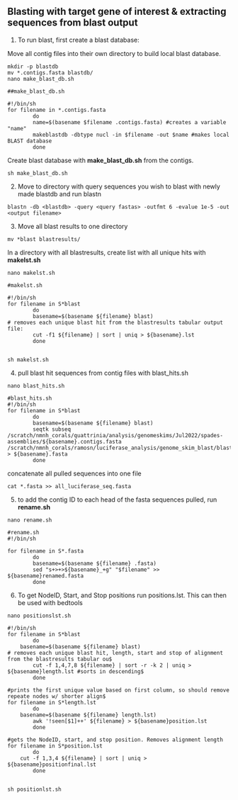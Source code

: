 ## Blasting with target gene of interest & extracting sequences from blast output 

1. To run blast, first create a blast database: 

Move all contig files into their own directory to build local blast database. 

```
mkdir -p blastdb 
mv *.contigs.fasta blastdb/
nano make_blast_db.sh
```

```
##make_blast_db.sh

#!/bin/sh
for filename in *.contigs.fasta
        do
        name=$(basename $filename .contigs.fasta) #creates a variable "name"
        makeblastdb -dbtype nucl -in $filename -out $name #makes local BLAST database
        done
 ```
 Create blast database with **make_blast_db.sh** from the contigs. 
 
 ```
 sh make_blast_db.sh
 ```
 
 2. Move to directory with query sequences you wish to blast with newly made blastdb and run blastn
 
 ```
blastn -db <blastdb> -query <query fastas> -outfmt 6 -evalue 1e-5 -out <output filename>
```

 3. Move all blast results to one directory 
 
 ```
 mv *blast blastresults/
 ```
 
 In a directory with all blastresults, create list with all unique hits with **makelst.sh**
 
 ```
 nano makelst.sh
```

```
#makelst.sh

#!/bin/sh
for filename in S*blast
        do
        basename=$(basename ${filename} blast)
# removes each unique blast hit from the blastresults tabular output file:
        cut -f1 ${filename} | sort | uniq > ${basename}.lst
        done
        
```

```
sh makelst.sh
```
4. pull blast hit sequences from contig files with blast_hits.sh
  
```
nano blast_hits.sh
```

```
#blast_hits.sh
#!/bin/sh
for filename in S*blast
        do
        basename=$(basename ${filename} blast)
        seqtk subseq /scratch/nmnh_corals/quattrinia/analysis/genomeskims/Jul2022/spades-assemblies/${basename}.contigs.fasta /scratch/nmnh_corals/ramosn/luciferase_analysis/genome_skim_blast/blastresults/${basename}.lst > ${basename}.fasta 
        done
```

concatenate all pulled sequences into one file

```
cat *.fasta >> all_luciferase_seq.fasta
```

5. to add the contig ID to each head of the fasta sequences pulled, run **rename.sh**

```
nano rename.sh
```

```
#rename.sh
#!/bin/sh

for filename in S*.fasta
        do 
        basename=$(basename ${filename} .fasta)
        sed "s+>+>${basename}_+g" "$filename" >> ${basename}renamed.fasta
        done
```
        
6. To get NodeID, Start, and Stop positions run positions.lst. This can then be used with bedtools 

```
nano positionslst.sh
```
```
#!/bin/sh
for filename in S*blast
        do
	basename=$(basename ${filename} blast)
# removes each unique blast hit, length, start and stop of alignment from the blastresults tabular ou$
        cut -f 1,4,7,8 ${filename} | sort -r -k 2 | uniq > ${basename}length.lst #sorts in descending$
        done

#prints the first unique value based on first column, so should remove repeate nodes w/ shorter align$
for filename in S*length.lst
        do
	basename=$(basename ${filename} length.lst)
        awk '!seen[$1]++' ${filename} > ${basename}position.lst
        done
        
#gets the NodeID, start, and stop position. Removes alignment length
for filename in S*position.lst
        do
	cut -f 1,3,4 ${filename} | sort | uniq > ${basename}positionfinal.lst
        done
        
```

```
sh positionlst.sh
```
 
